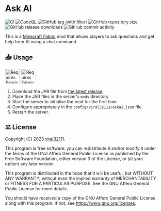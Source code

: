 # Ask AI

[![CI](https://github.com/viral32111/ask-ai/actions/workflows/ci.yml/badge.svg)](https://github.com/viral32111/ask-ai/actions/workflows/ci.yml)
[![CodeQL](https://github.com/viral32111/ask-ai/actions/workflows/codeql.yml/badge.svg)](https://github.com/viral32111/ask-ai/actions/workflows/codeql.yml)
![GitHub tag (with filter)](https://img.shields.io/github/v/tag/viral32111/ask-ai?label=Latest)
![GitHub repository size](https://img.shields.io/github/repo-size/viral32111/ask-ai?label=Size)
![GitHub release downloads](https://img.shields.io/github/downloads/viral32111/ask-ai/total?label=Downloads)
![GitHub commit activity](https://img.shields.io/github/commit-activity/m/viral32111/ask-ai?label=Commits)

This is a [Minecraft Fabric](https://fabricmc.net/) mod that allows players to ask questions and get help from AI using a chat command.

## 📥 Usage

<a href="https://modrinth.com/mod/fabric-api/"><img src="https://github.com/viral32111/discord-relay/assets/19510403/2e0d32ee-b4aa-4d93-9388-4a45639c4a96" height="48" alt="Requires Fabric API"></a>
<a href="https://modrinth.com/mod/fabric-language-kotlin"><img src="https://github.com/viral32111/discord-relay/assets/19510403/ab7b8cbb-ff80-4359-8fc9-13a2cf62c4bf" height="48" alt="Requires Fabric Language Kotlin"></a>
<br>

1. Download the JAR file from [the latest release](https://github.com/viral32111/ask-ai/releases/latest).
2. Place the JAR files in the server's `mods` directory.
3. Start the server to initialise the mod for the first time.
4. Configure appropriately in the `config/viral32111/askai.json` file.
5. Restart the server.

## ⚖️ License

Copyright (C) 2023 [viral32111](https://viral32111.com).

This program is free software: you can redistribute it and/or modify
it under the terms of the GNU Affero General Public License as
published by the Free Software Foundation, either version 3 of the
License, or (at your option) any later version.

This program is distributed in the hope that it will be useful,
but WITHOUT ANY WARRANTY; without even the implied warranty of
MERCHANTABILITY or FITNESS FOR A PARTICULAR PURPOSE. See the
GNU Affero General Public License for more details.

You should have received a copy of the GNU Affero General Public License
along with this program. If not, see https://www.gnu.org/licenses.
